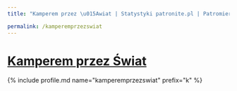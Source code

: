 ```yaml
---
title: "Kamperem przez \u015Awiat | Statystyki patronite.pl | Patromierz"

permalink: /kamperemprzezswiat
---
```


# [Kamperem przez Świat](https://patronite.pl/kamperemprzezswiat)

{% include profile.md name="kamperemprzezswiat" prefix="k" %}
